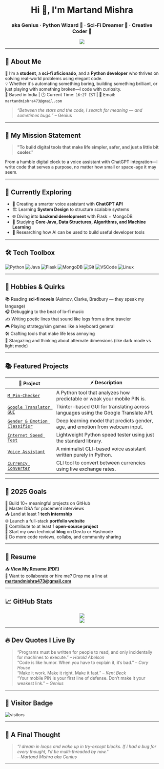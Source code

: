 <h1 align="center">Hi 👋, I'm Martand Mishra</h1>
<h3 align="center">aka Genius · Python Wizard 🐍 · Sci-Fi Dreamer 🌌 · Creative Coder 🎨</h3>

<p align="center">
  <img src="https://readme-typing-svg.demolab.com/?lines=Turning+caffeine+into+code;Sci-fi+fuels+my+syntax;Python+is+my+native+tongue;Building+for+curiosity+and+clarity!" />
</p>

---

## 💫 About Me

🧠 I’m a **student**, a **sci-fi aficionado**, and a **Python developer** who thrives on solving real-world problems using elegant code.  
💡 Whether it's automating something boring, building something brilliant, or just playing with something broken—I code with curiosity.  
📍 Based in India | 🕓 Current Time: `16:27 IST` | 📧 Email: `martandmishra473@gmail.com`

> *“Between the stars and the code, I search for meaning — and sometimes bugs.”* – Genius

---

## 🧭 My Mission Statement

> **"To build digital tools that make life simpler, safer, and just a little bit cooler."**  

From a humble digital clock to a voice assistant with ChatGPT integration—I write code that serves a purpose, no matter how small or space-age it may seem.

---

## 🔭 Currently Exploring

- 🤖 Creating a smarter voice assistant with **ChatGPT API**
- 🏗️ Learning **System Design** to structure scalable systems
- 🌐 Diving into **backend development** with Flask + MongoDB
- 🧠 Studying **Core Java, Data Structures, Algorithms, and Machine Learning**
- 🧪 Researching how AI can be used to build useful developer tools

---

## 🛠️ Tech Toolbox

![Python](https://img.shields.io/badge/-Python-3776AB?style=flat&logo=python&logoColor=white)
![Java](https://img.shields.io/badge/-Java-007396?style=flat&logo=java&logoColor=white)
![Flask](https://img.shields.io/badge/-Flask-000000?style=flat&logo=flask)
![MongoDB](https://img.shields.io/badge/-MongoDB-47A248?style=flat&logo=mongodb&logoColor=white)
![Git](https://img.shields.io/badge/-Git-F05032?style=flat&logo=git&logoColor=white)
![VSCode](https://img.shields.io/badge/-VSCode-007ACC?style=flat&logo=visual-studio-code)
![Linux](https://img.shields.io/badge/-Linux-FCC624?style=flat&logo=linux&logoColor=black)

---

## 🎨 Hobbies & Quirks

📚 Reading **sci-fi novels** (Asimov, Clarke, Bradbury — they speak my language)  
🎧 Debugging to the beat of lo-fi music  
✍️ Writing poetic lines that sound like logs from a time traveler  
🎮 Playing strategy/sim games like a keyboard general  
🛠️ Crafting tools that make life less annoying  
🌌 Stargazing and thinking about alternate dimensions (like dark mode vs light mode)

---

## 📚 Featured Projects

| 🔧 Project | ⚡ Description |
|-----------|----------------|
| [`M_Pin-Checker`](https://github.com/geniussoul/M_Pin-Checker) | A Python tool that analyzes how predictable or weak your mobile PIN is. |
| [`Google Translator GUI`](https://github.com/geniussoul/Google-Translator) | Tkinter-based GUI for translating across languages using the Google Translate API. |
| [`Gender & Emotion Classifier`](https://github.com/geniussoul/Gender-And-Emotion-Classifier) | Deep learning model that predicts gender, age, and emotion from webcam input. |
| [`Internet Speed Test`](https://github.com/geniussoul/Internet-Speed-Test) | Lightweight Python speed tester using just the standard library. |
| [`Voice Assistant`](https://github.com/geniussoul/Voice-Assistant) | A minimalist CLI-based voice assistant written purely in Python. |
| [`Currency Converter`](https://github.com/geniussoul/Currency-Converter) | CLI tool to convert between currencies using live exchange rates. |

---

## 📌 2025 Goals

🎯 Build 10+ meaningful projects on GitHub  
🧠 Master DSA for placement interviews  
📥 Land at least 1 **tech internship**  
🌐 Launch a full-stack **portfolio website**  
🔧 Contribute to at least 1 **open-source project**  
📝 Start my own technical **blog** on Dev.to or Hashnode  
💬 Do more code reviews, collabs, and community sharing

---

## 📄 Resume

📥 [**View My Resume (PDF)**](https://github.com/geniussoul/geniussoul/blob/main/Resume.pdf)  
📩 Want to collaborate or hire me? Drop me a line at **martandmishra473@gmail.com**

---

## 📈 GitHub Stats

<p align="center">
  <img src="https://github-readme-stats.vercel.app/api?username=geniussoul&show_icons=true&theme=tokyonight&count_private=true" />
  <br/>
  <img src="https://github-readme-streak-stats.herokuapp.com/?user=geniussoul&theme=tokyonight" />
</p>

---

## 🔥 Dev Quotes I Live By

> “Programs must be written for people to read, and only incidentally for machines to execute.” – *Harold Abelson*  
> “Code is like humor. When you have to explain it, it’s bad.” – *Cory House*  
> “Make it work. Make it right. Make it fast.” – *Kent Beck*  
> “Your mobile PIN is your first line of defense. Don’t make it your weakest link.” – *Genius*

---

## 🧲 Visitor Badge

![visitors](https://komarev.com/ghpvc/?username=geniussoul&label=PROFILE+VIEWS)

---

## 🌌 A Final Thought

> _“I dream in loops and wake up in try-except blocks. If I had a bug for every thought, I’d be multi-threaded by now.”_  
> _– Martand Mishra aka Genius_

---

